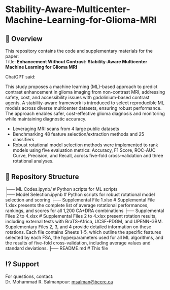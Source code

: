 # Stability-Aware-Multicenter-Machine-Learning-for-Glioma-MRI

## 📌 Overview  
This repository contains the code and supplementary materials for the paper:  
Title: **Enhancement Without Contrast: Stability-Aware Multicenter Machine Learning for Glioma MRI**


ChatGPT said:

This study proposes a machine learning (ML)-based approach to predict contrast enhancement in glioma imaging from non-contrast MRI, addressing safety, cost, and accessibility issues with gadolinium-based contrast agents. A stability-aware framework is introduced to select reproducible ML models across diverse multicenter datasets, ensuring robust performance. The approach enables safer, cost-effective glioma diagnosis and monitoring while maintaining diagnostic accuracy.
- Leveraging MRI scans from 4 large public datasets  
- Benchmarking 48 feature selection/extraction methods and 25 classifiers  
- Robust rotational model selection methods were implemented to rank models using five evaluation metrics: Accuracy, F1 Score, ROC-AUC Curve, Precision, and Recall, across five-fold cross-validation and three rotational analyses.

## 📂 Repository Structure  
├── ML Codes.ipynb/                   # Python scripts for ML scripts  
├── Model Selection.ipynb             # Python scripts for robust rotational model selection and scoring 
├── Supplemental File 1.xlsx          # Supplemental File 1.xlsx  presents the complete list of average rotational performances, rankings, and scores for all 1,200 CA+DRA combinations
├── Supplemental Files 2 to 4.xlsx    # Supplemental Files 2 to 4.xlsx  present rotation results, including external tests with BraTS-Africa, UCSF-PDGM, and UPENN-GBM. Supplementary Files 2, 3, and 4 provide detailed information on these rotations. Each file contains Sheets 1-5, which outline the specific features selected by each FSA, the hyperparameters used for all ML algorithms, and the results of five-fold cross-validation, including average values and standard deviations.
├── README.md                     # This file  
 



## ⁉️ Support  
For questions, contact:  
Dr. Mohammad R. Salmanpour: msalman@bccrc.ca  
